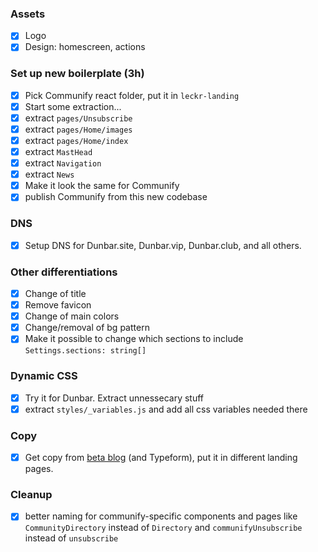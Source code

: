 
### Assets

- [x] Logo
- [x] Design: homescreen, actions

### Set up new boilerplate (3h)

- [x] Pick Communify react folder, put it in `leckr-landing`
- [x] Start some extraction...
- [x] extract `pages/Unsubscribe`
- [x] extract `pages/Home/images`
- [x] extract `pages/Home/index`
- [x] extract `MastHead`
- [x] extract `Navigation`
- [x] extract `News`
- [x] Make it look the same for Communify 
- [x] publish Communify from this new codebase

### DNS

- [x] Setup DNS for Dunbar.site, Dunbar.vip, Dunbar.club, and all others.

### Other differentiations

- [x] Change of title
- [x] Remove favicon
- [x] Change of main colors
- [x] Change/removal of bg pattern
- [x] Make it possible to change which sections to include `Settings.sections: string[]`

### Dynamic CSS

- [x] Try it for Dunbar. Extract unnessecary stuff
- [x] extract `styles/_variables.js` and add all css variables needed there

### Copy

- [x] Get copy from [beta blog](https://karsens.com/dunbar-beta) (and Typeform), put it in different landing pages.

### Cleanup

- [x] better naming for communify-specific components and pages like `CommunityDirectory` instead of `Directory` and `communifyUnsubscribe` instead of `unsubscribe`
